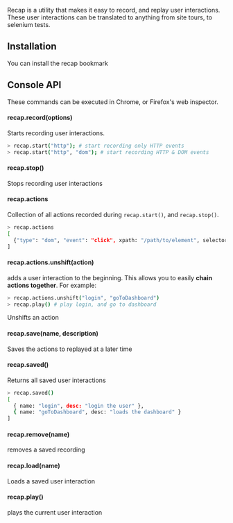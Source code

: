 Recap is a utility that makes it easy to record, and replay user interactions. These user interactions can be translated to anything from site tours, to selenium tests.

## Installation

You can install the recap bookmark


## Console API

These commands can be executed in Chrome, or Firefox's web inspector.

#### recap.record(options)

Starts recording user interactions. 

```bash
> recap.start("http"); # start recording only HTTP events
> recap.start("http", "dom"); # start recording HTTP & DOM events
``` 

#### recap.stop()

Stops recording user interactions

#### recap.actions

Collection of all actions recorded during `recap.start()`, and `recap.stop()`.

```bash
> recap.actions
[ 
  {"type": "dom", "event": "click", xpath: "/path/to/element", selector: "jquerySelector" }
]
```

#### recap.actions.unshift(action)

adds a user interaction to the beginning. This allows you to easily **chain actions together**. For example:

```bash
> recap.actions.unshift("login", "goToDashboard")
> recap.play() # play login, and go to dashboard
```

Unshifts an action 

#### recap.save(name, description)

Saves the actions to replayed at a later time

#### recap.saved()

Returns all saved user interactions

```bash
> recap.saved()
[
  { name: "login", desc: "login the user" },
  { name: "goToDashboard", desc: "loads the dashboard" }
]
```

#### recap.remove(name)

removes a saved recording

#### recap.load(name)

Loads a saved user interaction

#### recap.play()

plays the current user interaction








